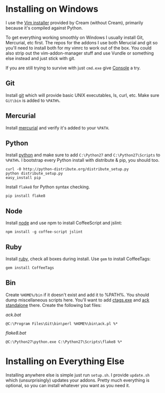 Installing on Windows
=====================
I use the [Vim installer](http://sourceforge.net/projects/cream/files/Vim) provided by Cream (without Cream), primarily because it's compiled against Python.

To get everything working smoothly on Windows I usually install Git, Mercurial, etc first. The repos for the addons I use both Merucial and git so you'll need to install both for my vimrc to work out of the box. You could also strip out the vim-addon-manager stuff and use Vundle or something else instead and just stick with git.

If you are still trying to survive with just `cmd.exe` give [Console](http://sourceforge.net/projects/console/) a try.

Git
---
Install [git](http://code.google.com/p/msysgit/downloads/list?can=3) which will provide basic UNIX executables, ls, curl, etc. Make sure `Git\bin` is added to `%PATH%`.


Mercurial
---------
Install [mercurial](http://mercurial.selenic.com/downloads/) and verify it's added to your `%PATH`.


Python
------
Install [python](http://python.org/download/releases/2.7.2/) and make sure to add `C:\Python27` and `C:\Python27\Scripts` to `%PATH%`. I bootstrap every Python install with distribute & pip, you should too.

    curl -O http://python-distribute.org/distribute_setup.py
    python distribute_setup.py
    easy_install pip

Install `flake8` for Python syntax checking.

    pip install flake8


Node
----
Install [node](http://nodejs.org/#download) and use npm to install CoffeeScript and jslint:

    npm install -g coffee-script jslint


Ruby
----
Install [ruby](http://rubyinstaller.org/), check all boxes during install. Use `gem` to install CoffeeTags:

    gem install CoffeeTags


Bin
---
Create `%HOME%/bin` if it doesn't exist and add it to %PATH%. You should dump miscellaneous scripts here. You'll want to add [ctags.exe](http://prdownloads.sourceforge.net/ctags/ctags58.zip) and [ack standalone](http://betterthangrep.com/ack-standalone) there. Create the following bat files:

*ack.bat*

    @C:\Program Files\Git\bin\perl %HOME%\bin\ack.pl %*

*flake8.bat*

    @C:\Python27\python.exe C:\Python27\Scripts\flake8 %*


Installing on Everything Else
=============================
Installing anywhere else is simple just run `setup.sh`. I provide `update.sh` which (unsurprisingly) updates your addons. Pretty much everything is optional, so you can install whatever you want as you need it.
